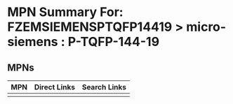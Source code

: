 



# MPN Summary For: FZEMSIEMENSPTQFP14419 > micro-siemens : P-TQFP-144-19

## MPNs
  

|MPN|Direct Links|Search Links|
| :--- | :--- | :--- |
||||
